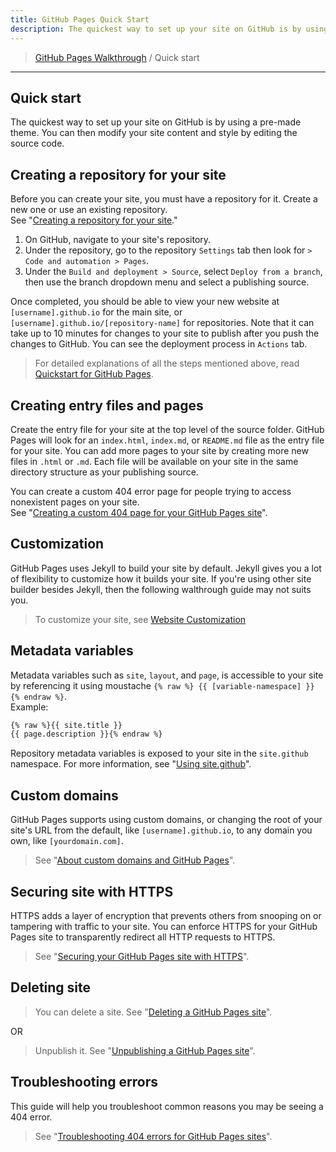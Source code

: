 ```yaml
---
title: GitHub Pages Quick Start
description: The quickest way to set up your site on GitHub is by using a pre-made theme.
---
```


> [GitHub Pages Walkthrough](./) / Quick start

---

## Quick start

The quickest way to set up your site on GitHub is by using a pre-made theme. You can then modify your site content and style by editing the source code.

## Creating a repository for your site

Before you can create your site, you must have a repository for it. Create a new one or use an existing repository.  
See "[Creating a repository for your site](https://docs.github.com/en/pages/getting-started-with-github-pages/creating-a-github-pages-site#creating-a-repository-for-your-site)."

1. On GitHub, navigate to your site's repository.
2. Under the repository, go to the repository `Settings` tab then look for `> Code and automation > Pages`. 
3. Under the `Build and deployment > Source`, select `Deploy from a branch`, then use the branch dropdown menu and select a publishing source.

Once completed, you should be able to view your new website at `[username].github.io` for the main site, or `[username].github.io/[repository-name]` for repositories. Note that it can take up to 10 minutes for changes to your site to publish after you push the changes to GitHub. You can see the deployment process in `Actions` tab.

> For detailed explanations of all the steps mentioned above, read [Quickstart for GitHub Pages](https://docs.github.com/en/pages/quickstart).

## Creating entry files and pages

Create the entry file for your site at the top level of the source folder. GitHub Pages will look for an `index.html`, `index.md`, or `README.md` file as the entry file for your site. You can add more pages to your site by creating more new files in `.html` or `.md`. Each file will be available on your site in the same directory structure as your publishing source.

You can create a custom 404 error page for people trying to access nonexistent pages on your site.  
See "[Creating a custom 404 page for your GitHub Pages site](https://docs.github.com/en/pages/getting-started-with-github-pages/creating-a-custom-404-page-for-your-github-pages-site)".

## Customization

GitHub Pages uses Jekyll to build your site by default. Jekyll gives you a lot of flexibility to customize how it builds your site. If you're using other site builder besides Jekyll, then the following walthrough guide may not suits you.

> To customize your site, see [Website Customization](./customization.md)

## Metadata variables

Metadata variables such as `site`, `layout`, and `page`, is accessible to your site by referencing it using moustache `{% raw %} {{ [variable-namespace] }} {% endraw %}`.  
Example:  
```md
{% raw %}{{ site.title }}
{{ page.description }}{% endraw %}
```

Repository metadata variables is exposed to your site in the `site.github` namespace.
For more information, see "[Using site.github](https://jekyll.github.io/github-metadata/site.github/)".

## Custom domains

GitHub Pages supports using custom domains, or changing the root of your site's URL from the default, like `[username].github.io`, to any domain you own, like `[yourdomain.com]`.

> See "[About custom domains and GitHub Pages](https://docs.github.com/en/pages/configuring-a-custom-domain-for-your-github-pages-site/about-custom-domains-and-github-pages)".

## Securing site with HTTPS

HTTPS adds a layer of encryption that prevents others from snooping on or tampering with traffic to your site. You can enforce HTTPS for your GitHub Pages site to transparently redirect all HTTP requests to HTTPS.

> See "[Securing your GitHub Pages site with HTTPS](https://docs.github.com/en/pages/getting-started-with-github-pages/securing-your-github-pages-site-with-https)".

## Deleting site

> You can delete a site. See "[Deleting a GitHub Pages site](https://docs.github.com/en/pages/getting-started-with-github-pages/deleting-a-github-pages-site)".  

OR

> Unpublish it. See "[Unpublishing a GitHub Pages site](https://docs.github.com/en/pages/getting-started-with-github-pages/unpublishing-a-github-pages-site)".

## Troubleshooting errors

This guide will help you troubleshoot common reasons you may be seeing a 404 error.

> See "[Troubleshooting 404 errors for GitHub Pages sites](https://docs.github.com/en/pages/getting-started-with-github-pages/troubleshooting-404-errors-for-github-pages-sites)".
